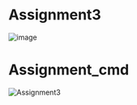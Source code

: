 # Assignment3
![image](https://user-images.githubusercontent.com/117542420/205088003-a508a91a-f6de-45ed-a2f7-5addc66bd129.png)
# Assignment_cmd
![Assignment3](https://user-images.githubusercontent.com/117542420/205088094-d3fdf7c5-13e2-4108-acb1-90ec3e874527.PNG)

